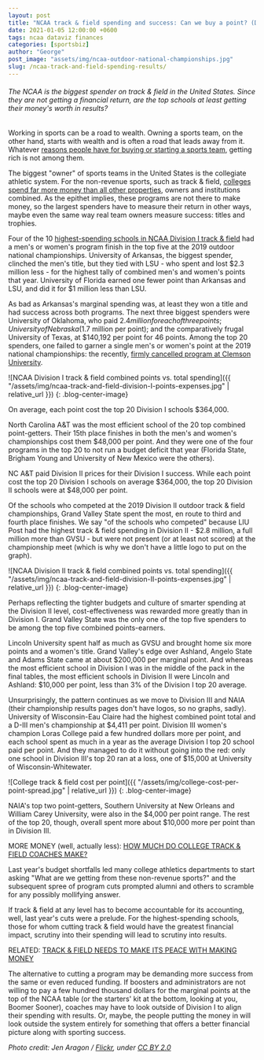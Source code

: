 ```yaml
---
layout: post
title: "NCAA track & field spending and success: Can we buy a point? (Data viz)"
date: 2021-01-05 12:00:00 +0600
tags: ncaa dataviz finances
categories: [sportsbiz]
author: "George"
post_image: "assets/img/ncaa-outdoor-national-championships.jpg"
slug: /ncaa-track-and-field-spending-results/
---
```

<h6>The NCAA is the biggest spender on track & field in the United States. Since they are not getting a financial return, are the top schools at least getting their money's worth in results?</h6>

Working in sports can be a road to wealth. Owning a sports team, on the other hand, starts with wealth and is often a road that leads away from it. Whatever [reasons people have for buying or starting a sports team](https://www.businessinsider.com/billionaires-turning-attention-to-sports-ubs-says-2017-10), getting rich is not among them.

The biggest "owner" of sports teams in the United States is the collegiate athletic system. For the non-revenue sports, such as track & field, [colleges spend far more money than all other properties](https://nalathletics.com/blog/2020/06/11/collegiate-spending-track-and-field-governing-bodies), owners and institutions combined. As the epithet implies, these programs are not there to make money, so the largest spenders have to measure their return in other ways, maybe even the same way real team owners measure success: titles and trophies.

Four of the 10 [highest-spending schools in NCAA Division I track & field](https://ope.ed.gov/athletics/#/) had a men's or women's program finish in the top five at the 2019 outdoor national championships. University of Arkansas, the biggest spender, clinched the men's title, but they tied with LSU - who spent and lost $2.3 million less - for the highest tally of combined men's and women's points that year. University of Florida earned one fewer point than Arkansas and LSU, and did it for $1 million less than LSU.

As bad as Arkansas's marginal spending was, at least they won a title and had success across both programs. The next three biggest spenders were University of Oklahoma, who paid $2.4 million for each of three points; University of Nebraska ($1.7 million per point); and the comparatively frugal University of Texas, at $140,192 per point for 46 points. Among the top 20 spenders, one failed to garner a single men's or women's point at the 2019 national championships: the recently, [firmly cancelled program at Clemson University](https://nalathletics.com/blog/2020/11/06/clemson-track-and-field-ultimatum).

![NCAA Division I track & field combined points vs. total spending]({{ "/assets/img/ncaa-track-and-field-division-I-points-expenses.jpg" | relative_url }})
{: .blog-center-image}

On average, each point cost the top 20 Division I schools $364,000.

North Carolina A&T was the most efficient school of the 20 top combined point-getters. Their 15th place finishes in both the men's and women's championships cost them $48,000 per point. And they were one of the four programs in the top 20 to not run a budget deficit that year (Florida State, Brigham Young and University of New Mexico were the others).

NC A&T paid Division II prices for their Division I success. While each point cost the top 20 Division I schools on average $364,000, the top 20 Division II schools were at $48,000 per point.

Of the schools who competed at the 2019 Division II outdoor track & field championships, Grand Valley State spent the most, en route to third and fourth place finishes. We say "of the schools who competed" because LIU Post had the highest track & field spending in Division II - $2.8 million, a full million more than GVSU - but were not present (or at least not scored) at the championship meet (which is why we don't have a little logo to put on the graph).

![NCAA Division II track & field combined points vs. total spending]({{ "/assets/img/ncaa-track-and-field-division-II-points-expenses.jpg" | relative_url }})
{: .blog-center-image}

Perhaps reflecting the tighter budgets and culture of smarter spending at the Division II level, cost-effectiveness was rewarded more greatly than in Division I. Grand Valley State was the only one of the top five spenders to be among the top five combined points-earners. 

Lincoln University spent half as much as GVSU and brought home six more points and a women's title. Grand Valley's edge over Ashland, Angelo State and Adams State came at about $200,000 per marginal point. And whereas the most efficient school in Division I was in the middle of the pack in the final tables, the most efficient schools in Division II were Lincoln and Ashland: $10,000 per point, less than 3% of the Division I top 20 average.

Unsurprisingly, the pattern continues as we move to Division III and NAIA (their championship results pages don't have logos, so no graphs, sadly). University of Wisconsin-Eau Claire had the highest combined point total and a D-III men's championship at $4,411 per point. Division III women's champion Loras College paid a few hundred dollars more per point, and each school spent as much in a year as the average Division I top 20 school paid per point. And they managed to do it without going into the red: only one school in Division III's top 20 ran at a loss, one of $15,000 at University of Wisconsin-Whitewater.

![College track & field cost per point]({{ "/assets/img/college-cost-per-point-spread.jpg" | relative_url }})
{: .blog-center-image}

NAIA's top two point-getters, Southern University at New Orleans and William Carey University, were also in the $4,000 per point range. The rest of the top 20, though, overall spent more about $10,000 more per point than in Division III.

MORE MONEY (well, actually less): [HOW MUCH DO COLLEGE TRACK & FIELD COACHES MAKE?](https://nalathletics.com/blog/2020/11/18/how-much-do-college-track-and-field-coaches-make)

Last year's budget shortfalls led many college athletics departments to start asking "What are we getting from these non-revenue sports?" and the subsequent spree of program cuts prompted alumni and others to scramble for any possibly mollifying answer. 

If track & field at any level has to become accountable for its accounting, well, last year's cuts were a prelude. For the highest-spending schools, those for whom cutting track & field would have the greatest financial impact, scrutiny into their spending will lead to scrutiny into results. 

RELATED: [TRACK & FIELD NEEDS TO MAKE ITS PEACE WITH MAKING MONEY](https://nalathletics.com/blog/2020/11/05/track-and-field-make-peace-making-money)

The alternative to cutting a program may be demanding more success from the same or even reduced funding. If boosters and administrators are not willing to pay a few hundred thousand dollars for the marginal points at the top of the NCAA table (or the starters' kit at the bottom, looking at you, Boomer Sooner), coaches may have to look outside of Division I to align their spending with results. Or, maybe, the people putting the money in will look outside the system entirely for something that offers a better financial picture along with sporting success.

<em>Photo credit: Jen Aragon / [Flickr](https://flic.kr/p/287xb8i), under [CC BY 2.0](https://creativecommons.org/licenses/by/2.0/)</em>
